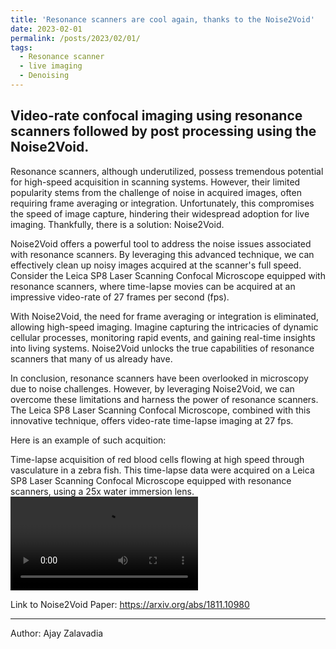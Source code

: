 ```yaml
---
title: 'Resonance scanners are cool again, thanks to the Noise2Void'
date: 2023-02-01
permalink: /posts/2023/02/01/
tags:
  - Resonance scanner
  - live imaging
  - Denoising
---
```


Video-rate confocal imaging using resonance scanners followed by post processing using the Noise2Void.
------
Resonance scanners, although underutilized, possess tremendous potential for high-speed acquisition in scanning systems. However, their limited popularity stems from the challenge of noise in acquired images, often requiring frame averaging or integration. Unfortunately, this compromises the speed of image capture, hindering their widespread adoption for live imaging. Thankfully, there is a solution: Noise2Void.

Noise2Void offers a powerful tool to address the noise issues associated with resonance scanners. By leveraging this advanced technique, we can effectively clean up noisy images acquired at the scanner's full speed. Consider the Leica SP8 Laser Scanning Confocal Microscope equipped with resonance scanners, where time-lapse movies can be acquired at an impressive video-rate of 27 frames per second (fps).

With Noise2Void, the need for frame averaging or integration is eliminated, allowing high-speed imaging. Imagine capturing the intricacies of dynamic cellular processes, monitoring rapid events, and gaining real-time insights into living systems. Noise2Void unlocks the true capabilities of resonance scanners that many of us already have.

In conclusion, resonance scanners have been overlooked in microscopy due to noise challenges. However, by leveraging Noise2Void, we can overcome these limitations and harness the power of resonance scanners. The Leica SP8 Laser Scanning Confocal Microscope, combined with this innovative technique, offers video-rate time-lapse imaging at 27 fps. 

Here is an example of such acquition:

  Time-lapse acquisition of red blood cells flowing at high speed through vasculature in a zebra fish. This time-lapse data were acquired on a Leica SP8 Laser Scanning Confocal Microscope equipped with resonance scanners, using a 25x water immersion lens.
<video src="https://user-images.githubusercontent.com/10900214/216131637-ffdb309c-7df5-4824-9eff-f3f5eb549f7f.mp4" controls="controls" style="max-width: 650px;">
</video>

Link to Noise2Void Paper: https://arxiv.org/abs/1811.10980
  
---
Author: Ajay Zalavadia


